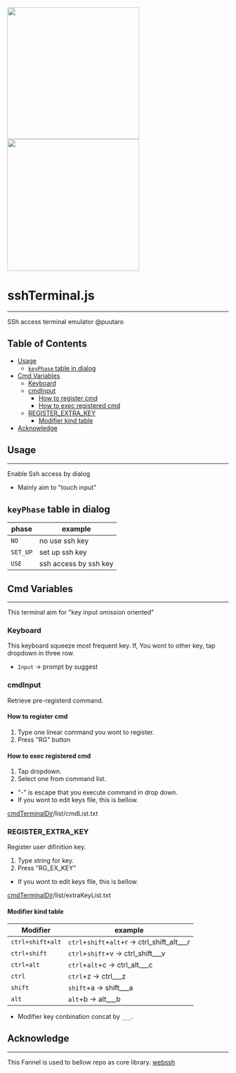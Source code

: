 
<div><img src="https://github.com/puutaro/sshTerminal/assets/55217593/1f97d4b4-aae3-4181-b1e8-674e5d930b97" width="300">  </div>
  
<div><img src="https://github.com/puutaro/selectTyper/assets/55217593/555e8f5f-656a-4faf-bb76-f663c01cfe47" width="300"></div> 


# sshTerminal.js
----------------

SSh access terminal emulator @puutaro

Table of Contents
-------
<!-- vim-markdown-toc GFM --> 
* [Usage](#usage)
  * [`keyPhase` table in dialog](#keyphase-table-in-dialog)
* [Cmd Variables](#cmd-variables)
	* [Keyboard](#keyboard)
	* [cmdInput](#cmdinput)
		* [How to register cmd](#how-to-register-cmd)
		* [How to exec registered cmd](#how-to-exec-registered-cmd)
	* [REGISTER_EXTRA_KEY](#register_extra_key)
		* [Modifier kind table](#modifier-kind-table)
* [Acknowledge](#acknowledge)

## Usage
--------

Enable Ssh access by dialog

- Mainly aim to "touch input"

## `keyPhase` table in dialog <a id="keyphase-table-in-dialog"></a>

| phase    | example               |
|----------|-----------------------|
| `NO`     | no use ssh key        |
| `SET_UP` | set up ssh key        |
| `USE`    | ssh access by ssh key |


## Cmd Variables
--------

This terminal aim for "key input omission oriented"

### Keyboard

This keyboard squeeze most frequent key.
If, You wont to other key, tap dropdown in three row.

- `Input` -> prompt by suggest

### cmdInput 

Retrieve pre-registerd command.

#### How to register cmd

1. Type one linear command you wont to register.
2. Press "RG" button 

#### How to exec registered cmd

1. Tap dropdown.
2. Select one from command list.

- "-" is escape that you execute command in drop down.
- If you wont to edit keys file, this is bellow.

[cmdTerminalDir](https://github.com/puutaro/CommandClick/blob/master/md/developer/directory_structure.md#fannel_dir)/list/cmdList.txt



### REGISTER_EXTRA_KEY

Register user difinition key.

1. Type string for key.
2. Press "RG_EX_KEY" 

- If you wont to edit keys file, this is bellow.


[cmdTerminalDir](https://github.com/puutaro/CommandClick/blob/master/md/developer/directory_structure.md#fannel_dir)/list/extraKeyList.txt


#### Modifier kind table

| Modifier | example |
| ----------- | ----------- |
| `ctrl+shift+alt` | `ctrl`\+`shift`\+`alt`\+r -> ctrl\_shift\_alt\_\_\_r |
| `ctrl+shift` | `ctrl`\+`shift`\+v -> ctrl\_shift\_\_\_v |
| `ctrl+alt` | `ctrl`\+`alt`\+c -> ctrl\_alt\_\_\_c |
| `ctrl` | `ctrl`\+z -> ctrl\_\_\_z |
| `shift` | `shift`\+a -> shift\_\_\_a |
| `alt` | `alt`\+b -> alt\_\_\_b|

- Modifier key conbination concat by `___`.

## Acknowledge
----------
This Fannel is used to bellow repo as core library.
[webssh](https://github.com/huashengdun/webssh)
